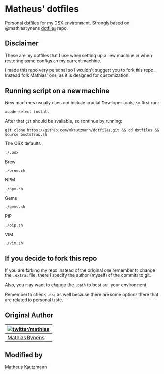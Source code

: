 # Matheus' dotfiles

Personal dotfiles for my OSX environment. Strongly based on @mathiasbynens [dotfiles](https://github.com/mathiasbynens/dotfiles) repo.

## Disclaimer

These are my dotfiles that I use when setting up a new machine or when restoring some configs on my current machine.

I made this repo very personal so I wouldn't suggest you to fork this repo. Instead fork Mathias' one, as it is designed for customization.

## Running script on a new machine

New machines usually does not include crucial Developer tools, so first run:

`xcode-select install`

After that `git` should be available, so continue by running:

`git clone https://github.com/mkautzmann/dotfiles.git && cd dotfiles && source bootstrap.sh`

The OSX defaults

`./.osx`

Brew

`./brew.sh`

NPM

`./npm.sh`

Gems

`./gems.sh`

PIP

`./pip.sh`

VIM

`./vim.sh`

## If you decide to fork this repo

If you are forking my repo instead of the original one remember to change the `.extras` file, there I specify the author (myself) of the commits to git.

Also, you may want to change the `.path` to best suit your environment.

Remember to check `.osx` as well because there are some options there that are related to personal taste.

## Original Author

| [![twitter/mathias](http://gravatar.com/avatar/24e08a9ea84deb17ae121074d0f17125?s=70)](http://twitter.com/mathias "Follow @mathias on Twitter") |
|---|
| [Mathias Bynens](https://mathiasbynens.be/) |

## Modified by

[Matheus Kautzmann](https://github.com/mkautzmann)
